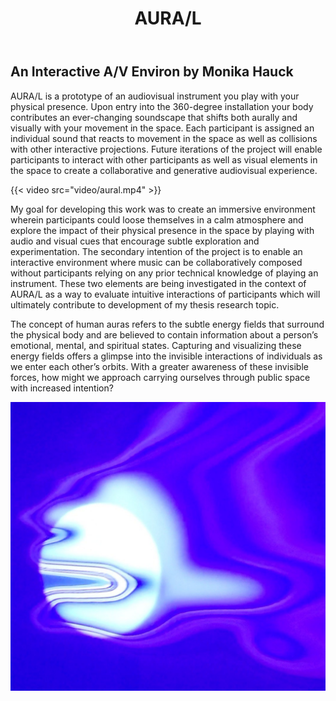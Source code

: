﻿---
title: 'AURA/L'
draft: false
image: img/aural2.jpg
description: 'Art + Media Studio: Interactive and Immersive Art, 2023. AURA/L is a prototype of an audiovisual instrument you play with your physical presence. Upon entry into the 360-degree installation your body contributes an ever-changing soundscape that shifts both aurally and visually with your movement in the space.'
summary: 'A prototype of an audiovisual instrument you play with your physical presence.'
categories: ''
tags: ['art+media studio', 'interactive and immersive art']
authors: ['Monika Hauck']
type: 'courses'
---

## An Interactive A/V Environ by Monika Hauck

AURA/L is a prototype of an audiovisual instrument you play with your physical presence. Upon entry into the 360-degree installation your body contributes an ever-changing soundscape that shifts both aurally and visually with your movement in the space. Each participant is assigned an individual sound that reacts to movement in the space as well as collisions with other interactive projections. Future iterations of the project will enable participants to interact with other participants as well as visual elements in the space to create a collaborative and generative audiovisual experience. 

{{< video  src="video/aural.mp4" >}}

My goal for developing this work was to create an immersive environment wherein participants could loose themselves in a calm atmosphere and explore the impact of their physical presence in the space by playing with audio and visual cues that encourage subtle exploration and experimentation. The secondary intention of the project is to enable an interactive environment where music can be collaboratively composed without participants relying on any prior technical knowledge of playing an instrument. These two elements are being investigated in the context of AURA/L as a way to evaluate intuitive interactions of participants which will ultimately contribute to development of my thesis research topic. 

The concept of human auras refers to the subtle energy fields that surround the physical body and are believed to contain information about a person’s emotional, mental, and spiritual states. Capturing and visualizing these energy fields offers a glimpse into the invisible interactions of individuals as we enter each other’s orbits. With a greater awareness of these invisible forces, how might we approach carrying ourselves through public space with increased intention?

[![FAFA Image](img/aural1.jpg)](img/aural1.jpg)